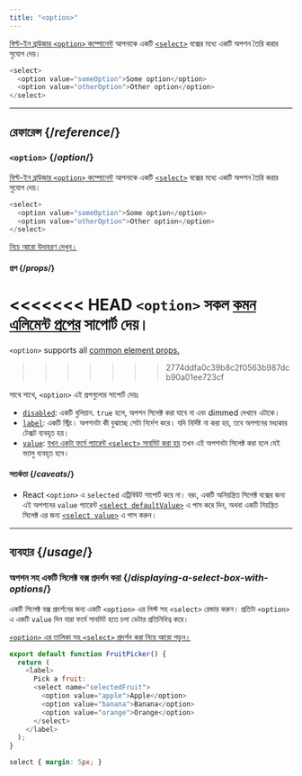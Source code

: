 ```yaml
---
title: "<option>"
---
```


<Intro>

[বিল্ট-ইন ব্রাউজার `<option>` কম্পোনেন্ট](https://developer.mozilla.org/en-US/docs/Web/HTML/Element/option) আপনাকে একটি [`<select>`](/reference/react-dom/components/select) বক্সের মধ্যে একটি অপশন তৈরি করার সুযোগ দেয়।

```js
<select>
  <option value="someOption">Some option</option>
  <option value="otherOption">Other option</option>
</select>
```

</Intro>

<InlineToc />

---

## রেফারেন্স {/*reference*/}

### `<option>` {/*option*/}

[বিল্ট-ইন ব্রাউজার `<option>` কম্পোনেন্ট](https://developer.mozilla.org/en-US/docs/Web/HTML/Element/option) আপনাকে একটি [`<select>`](/reference/react-dom/components/select) বক্সের মধ্যে একটি অপশন তৈরি করার সুযোগ দেয়।

```js
<select>
  <option value="someOption">Some option</option>
  <option value="otherOption">Other option</option>
</select>
```

[নিচে আরো উদাহরণ দেখুন।](#usage)

#### প্রপ {/*props*/}

<<<<<<< HEAD
`<option>` সকল [কমন এলিমেন্ট প্রপের](/reference/react-dom/components/common#props) সাপোর্ট দেয়।
=======
`<option>` supports all [common element props.](/reference/react-dom/components/common#common-props)
>>>>>>> 2774ddfa0c39b8c2f0563b987dcb90a01ee723cf

সাথে সাথে, `<option>` এই প্রপগুলোর সাপোর্ট দেয়ঃ

* [`disabled`](https://developer.mozilla.org/en-US/docs/Web/HTML/Element/option#disabled): একটি বুলিয়ান. `true` হলে, অপশন সিলেক্ট করা যাবে না এবং dimmed দেখাবে এটাকে।
* [`label`](https://developer.mozilla.org/en-US/docs/Web/HTML/Element/option#label): একটি স্ট্রিং। অপশনটা কী বুঝাচ্ছে সেটা নির্দেশ করে। যদি নির্দিষ্ট না করা হয়, তবে অপশনের মধ্যকার টেক্সট ব্যবহৃত হয়।
* [`value`](https://developer.mozilla.org/en-US/docs/Web/HTML/Element/option#value): [যখন একটা ফর্মে প্যারেন্ট `<select>` সাবমিট করা হয়](/reference/react-dom/components/select#reading-the-select-box-value-when-submitting-a-form) তখন এই অপশনটা সিলেক্ট করা হলে যেই ভ্যালু ব্যবহৃত হবে।

#### সতর্কতা {/*caveats*/}

* React  `<option>` এ `selected` এট্রিবিউট সাপোর্ট করে না। বরং, একটি অনিয়ন্ত্রিত সিলেক্ট বক্সের জন্য এই অপশনের `value` প্যারেন্ট [`<select defaultValue>`](/reference/react-dom/components/select#providing-an-initially-selected-option) এ পাস করে দিন, অথবা একটি নিয়ন্ত্রিত সিলেক্ট এর জন্য [`<select value>`](/reference/react-dom/components/select#controlling-a-select-box-with-a-state-variable) এ পাস করুন।

---

## ব্যবহার {/*usage*/}

### অপশন সহ একটি সিলেক্ট বক্স প্রদর্শন করা {/*displaying-a-select-box-with-options*/}

একটি সিলেক্ট বক্স প্রদর্শনের জন্য একটি `<option>` এর লিস্ট সহ `<select>` রেন্ডার করুন। প্রতিটা `<option>` এ একটি `value` দিন যারা ফর্মে সাবমিট হতে চলা ডেটার প্রতিনিধিত্ব করে।

[`<option>` এর তালিকা সহ `<select>` প্রদর্শন করা নিয়ে আরো পড়ুন।](/reference/react-dom/components/select)

<Sandpack>

```js
export default function FruitPicker() {
  return (
    <label>
      Pick a fruit:
      <select name="selectedFruit">
        <option value="apple">Apple</option>
        <option value="banana">Banana</option>
        <option value="orange">Orange</option>
      </select>
    </label>
  );
}
```

```css
select { margin: 5px; }
```

</Sandpack>  

